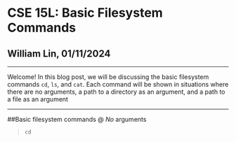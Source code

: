 # CSE 15L: Basic Filesystem Commands
## William Lin, 01/11/2024
---

Welcome! In this blog post, we will be discussing the basic filesystem commands `cd`, `ls`, and `cat`. Each command will be shown in situations where there are no arguments, a path to a directory as an argument, and a path to a file as an argument

---
##Basic filesystem commands @ *No* arguments

>`cd`


